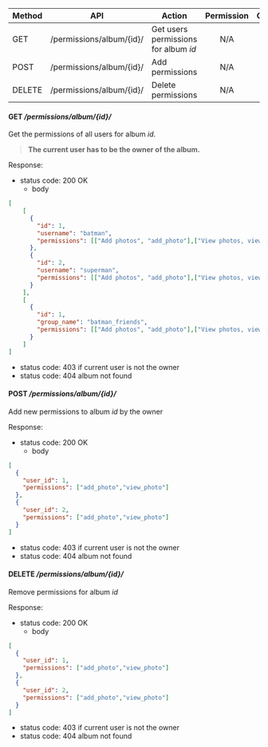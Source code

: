 | Method | API                                   | Action                               |       Permission      | Owner | Comment |
|--------|---------------------------------------|--------------------------------------|:---------------------:|:-----:|---------|
| GET    | /permissions/album/{id}/              | Get users permissions for album *id* |          N/A          |  Yes  |         |
| POST   | /permissions/album/{id}/              | Add permissions                      |          N/A          |  Yes  |         |
| DELETE | /permissions/album/{id}/              | Delete permissions                   |          N/A          |  Yes  |         |

#### **GET** */permissions/album/{id}/*

Get the permissions of all users for album *id*.

> **The current user has to be the owner of the album.**

Response:
- status code: 200 OK
    - body
```json
[
    [
      {
        "id": 1,
        "username": "batman",
        "permissions": [["Add photos", "add_photo"],["View photos, view_photo"]]
      }, 
      {
        "id": 2,
        "username": "superman",
        "permissions": [["Add photos", "add_photo"],["View photos, view_photo"]]
      }
    ],
    [
      {
        "id": 1,
        "group_name": "batman_friends",
        "permissions": [["Add photos", "add_photo"],["View photos, view_photo"]]
      }
    ]
]
```
- status code: 403 if current user is not the owner
- status code: 404 album not found

#### **POST** */permissions/album/{id}/*

Add new permissions to album *id* by the owner 

Response:
- status code: 200 OK
    - body
```json
[
  {
    "user_id": 1,
    "permissions": ["add_photo","view_photo"]
  }, 
  {
    "user_id": 2,
    "permissions": ["add_photo","view_photo"]
  }
]
```
- status code: 403 if current user is not the owner
- status code: 404 album not found

#### **DELETE** */permissions/album/{id}/*

Remove permissions for album *id* 

Response:
- status code: 200 OK
    - body
```json
[
  {
    "user_id": 1,
    "permissions": ["add_photo","view_photo"]
  }, 
  {
    "user_id": 2,
    "permissions": ["add_photo","view_photo"]
  }
]
```
- status code: 403 if current user is not the owner
- status code: 404 album not found
